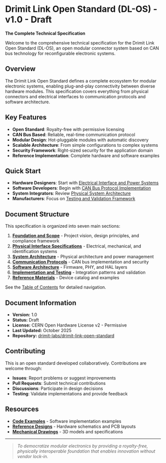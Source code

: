 # Drimit Link Open Standard (DL-OS) - v1.0 - Draft

**The Complete Technical Specification**

Welcome to the comprehensive technical specification for the Drimit Link Open Standard (DL-OS), an open modular connector system based on CAN bus technology for reconfigurable electronic systems.

## Overview

The Drimit Link Open Standard defines a complete ecosystem for modular electronic systems, enabling plug-and-play connectivity between diverse hardware modules. This specification covers everything from physical connectors and electrical interfaces to communication protocols and software architecture.

## Key Features

- **Open Standard**: Royalty-free with permissive licensing
- **CAN Bus Based**: Reliable, real-time communication protocol
- **Modular Design**: Hot-pluggable modules with automatic discovery
- **Scalable Architecture**: From simple configurations to complex systems
- **Security Framework**: Right-sized security for the application domain
- **Reference Implementation**: Complete hardware and software examples

## Quick Start

- **Hardware Designers**: Start with [Electrical Interface and Power Systems](content/0002-physical-interface-specifications/0004-electrical-interface-and-power-systems/)
- **Software Developers**: Begin with [CAN Bus Protocol Implementation](content/0004-communication-protocols/0009-can-bus-protocol-implementation/)
- **System Integrators**: Review [Physical System Architecture](content/0003-system-architecture/0007-physical-system-architecture-and-form-factors/)
- **Manufacturers**: Focus on [Testing and Validation Framework](content/0006-implementation-and-testing/0016-testing-and-validation-framework/)

## Document Structure

This specification is organized into seven main sections:

1. **[Foundation and Scope](content/0001-foundation-and-scope/)** - Project vision, design principles, and compliance framework
2. **[Physical Interface Specifications](content/0002-physical-interface-specifications/)** - Electrical, mechanical, and identification systems
3. **[System Architecture](content/0003-system-architecture/)** - Physical architecture and power management
4. **[Communication Protocols](content/0004-communication-protocols/)** - CAN bus implementation and security
5. **[Software Architecture](content/0005-software-architecture/)** - Firmware, PHY, and HAL layers
6. **[Implementation and Testing](content/0006-implementation-and-testing/)** - Integration patterns and validation
7. **[Reference Materials](content/0007-reference-materials-and-device-catalog/)** - Device catalog and examples

See the [Table of Contents](SUMMARY.md) for detailed navigation.

## Document Information

- **Version:** 1.0
- **Status:** Draft
- **License:** CERN Open Hardware License v2 - Permissive  
- **Last Updated:** October 2025
- **Repository:** [drimit-labs/drimit-link-open-standard](https://github.com/drimit-labs/drimit-link-open-standard)

## Contributing

This is an open standard developed collaboratively. Contributions are welcome through:

- **Issues**: Report problems or suggest improvements
- **Pull Requests**: Submit technical contributions
- **Discussions**: Participate in design decisions
- **Testing**: Validate implementations and provide feedback

## Resources

- **[Code Examples](resources/code-examples/)** - Software implementation examples
- **[Reference Designs](resources/)** - Hardware schematics and PCB layouts
- **[Mechanical Drawings](resources/mechanical/)** - 3D models and specifications

---

> *To democratize modular electronics by providing a royalty-free, physically interoperable foundation that enables innovation without vendor lock-in.*